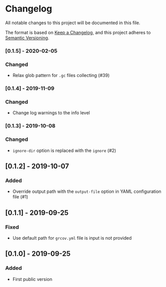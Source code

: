 # Changelog
All notable changes to this project will be documented in this file.

The format is based on [Keep a Changelog](https://keepachangelog.com/en/1.0.0/),
and this project adheres to [Semantic Versioning](https://semver.org/spec/v2.0.0.html).

### [0.1.5] - 2020-02-05

### Changed

- Relax glob pattern for `.gc` files collecting (#39)

### [0.1.4] - 2019-11-09

### Changed

- Change log warnings to the info level

### [0.1.3] - 2019-10-08

### Changed

- `ignore-dir` option is replaced with the `ignore` (#2)

## [0.1.2] - 2019-10-07

### Added

- Override output path with the `output-file` option in YAML configuration file (#1)

## [0.1.1] - 2019-09-25

### Fixed

- Use default path for `grcov.yml` file is input is not provided

## [0.1.0] - 2019-09-25

### Added

- First public version
